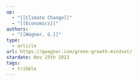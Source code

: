 ```yaml
---
up:
  - "[[Climate Change]]"
  - "[[Economics]]"
authors:
  - "[[Wagner, G.]]"
type:
  - article
url: https://gwagner.com/green-growth-mindset/
stardate: Nov 25th 2023
tags:
  - tribble
---
```

